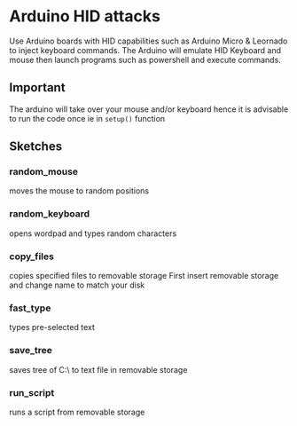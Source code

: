# Arduino HID attacks

Use Arduino boards with HID capabilities such as Arduino Micro & Leornado
to inject keyboard commands.
The Arduino will emulate HID Keyboard and mouse then launch programs such
as powershell and execute commands.

## Important
The arduino will take over your mouse and/or keyboard hence it is
advisable to run the code once ie in `setup()` function

## Sketches
### random_mouse
moves the mouse to random positions

### random_keyboard
opens wordpad and types random characters

### copy_files
copies specified files to removable storage
First insert removable storage and change name to match your disk

### fast_type
types pre-selected text

### save_tree
saves tree of C:\ to text file in removable storage

### run_script
runs a script from removable storage

